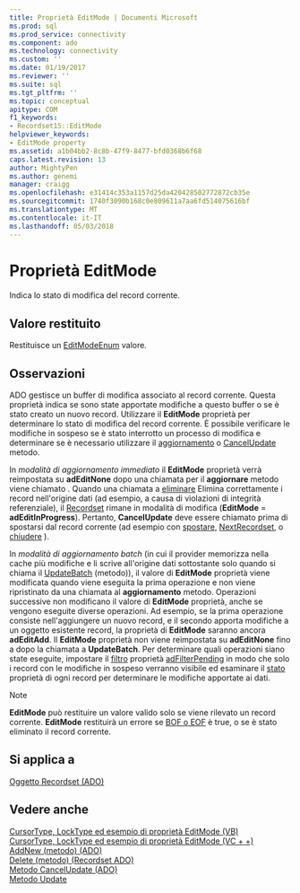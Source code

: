 ```yaml
---
title: Proprietà EditMode | Documenti Microsoft
ms.prod: sql
ms.prod_service: connectivity
ms.component: ado
ms.technology: connectivity
ms.custom: ''
ms.date: 01/19/2017
ms.reviewer: ''
ms.suite: sql
ms.tgt_pltfrm: ''
ms.topic: conceptual
apitype: COM
f1_keywords:
- Recordset15::EditMode
helpviewer_keywords:
- EditMode property
ms.assetid: a1b04bb2-8c8b-47f9-8477-bfd0368b6f68
caps.latest.revision: 13
author: MightyPen
ms.author: genemi
manager: craigg
ms.openlocfilehash: e31414c353a1157d25da420428502772872cb35e
ms.sourcegitcommit: 1740f3090b168c0e809611a7aa6fd514075616bf
ms.translationtype: MT
ms.contentlocale: it-IT
ms.lasthandoff: 05/03/2018
---
```

# <a name="editmode-property"></a>Proprietà EditMode
Indica lo stato di modifica del record corrente.  
  
## <a name="return-value"></a>Valore restituito  
 Restituisce un [EditModeEnum](../../../ado/reference/ado-api/editmodeenum.md) valore.  
  
## <a name="remarks"></a>Osservazioni  
 ADO gestisce un buffer di modifica associato al record corrente. Questa proprietà indica se sono state apportate modifiche a questo buffer o se è stato creato un nuovo record. Utilizzare il **EditMode** proprietà per determinare lo stato di modifica del record corrente. È possibile verificare le modifiche in sospeso se è stato interrotto un processo di modifica e determinare se è necessario utilizzare il [aggiornamento](../../../ado/reference/ado-api/update-method.md) o [CancelUpdate](../../../ado/reference/ado-api/cancelupdate-method-ado.md) metodo.  
  
 In *modalità di aggiornamento immediato* il **EditMode** proprietà verrà reimpostata su **adEditNone** dopo una chiamata per il **aggiornare** metodo viene chiamato . Quando una chiamata a [eliminare](../../../ado/reference/ado-api/delete-method-ado-recordset.md) Elimina correttamente i record nell'origine dati (ad esempio, a causa di violazioni di integrità referenziale), il [Recordset](../../../ado/reference/ado-api/recordset-object-ado.md) rimane in modalità di modifica (**EditMode** = **adEditInProgress**). Pertanto, **CancelUpdate** deve essere chiamato prima di spostarsi dal record corrente (ad esempio con [spostare](../../../ado/reference/ado-api/move-method-ado.md), [NextRecordset](../../../ado/reference/ado-api/nextrecordset-method-ado.md), o [chiudere](../../../ado/reference/ado-api/close-method-ado.md) ).  
  
 In *modalità di aggiornamento batch* (in cui il provider memorizza nella cache più modifiche e li scrive all'origine dati sottostante solo quando si chiama il [UpdateBatch](../../../ado/reference/ado-api/updatebatch-method.md) (metodo)), il valore di **EditMode**  proprietà viene modificata quando viene eseguita la prima operazione e non viene ripristinato da una chiamata al **aggiornamento** metodo. Operazioni successive non modificano il valore di **EditMode** proprietà, anche se vengono eseguite diverse operazioni. Ad esempio, se la prima operazione consiste nell'aggiungere un nuovo record, e il secondo apporta modifiche a un oggetto esistente record, la proprietà di **EditMode** saranno ancora **adEditAdd**. Il **EditMode** proprietà non viene reimpostata su **adEditNone** fino a dopo la chiamata a **UpdateBatch**. Per determinare quali operazioni siano state eseguite, impostare il [filtro](../../../ado/reference/ado-api/filter-property.md) proprietà [adFilterPending](../../../ado/reference/ado-api/filtergroupenum.md) in modo che solo i record con le modifiche in sospeso verranno visibile ed esaminare il [stato](../../../ado/reference/ado-api/status-property-ado-recordset.md) proprietà di ogni record per determinare le modifiche apportate ai dati.  
  
> [!NOTE]
>  **EditMode** può restituire un valore valido solo se viene rilevato un record corrente. **EditMode** restituirà un errore se [BOF o EOF](../../../ado/reference/ado-api/bof-eof-properties-ado.md) è true, o se è stato eliminato il record corrente.  
  
## <a name="applies-to"></a>Si applica a  
 [Oggetto Recordset (ADO)](../../../ado/reference/ado-api/recordset-object-ado.md)  
  
## <a name="see-also"></a>Vedere anche  
 [CursorType, LockType ed esempio di proprietà EditMode (VB)](../../../ado/reference/ado-api/cursortype-locktype-and-editmode-properties-example-vb.md)   
 [CursorType, LockType ed esempio di proprietà EditMode (VC + +)](../../../ado/reference/ado-api/cursortype-locktype-and-editmode-properties-example-vc.md)   
 [AddNew (metodo) (ADO)](../../../ado/reference/ado-api/addnew-method-ado.md)   
 [Delete (metodo) (Recordset ADO)](../../../ado/reference/ado-api/delete-method-ado-recordset.md)   
 [Metodo CancelUpdate (ADO)](../../../ado/reference/ado-api/cancelupdate-method-ado.md)   
 [Metodo Update](../../../ado/reference/ado-api/update-method.md)
